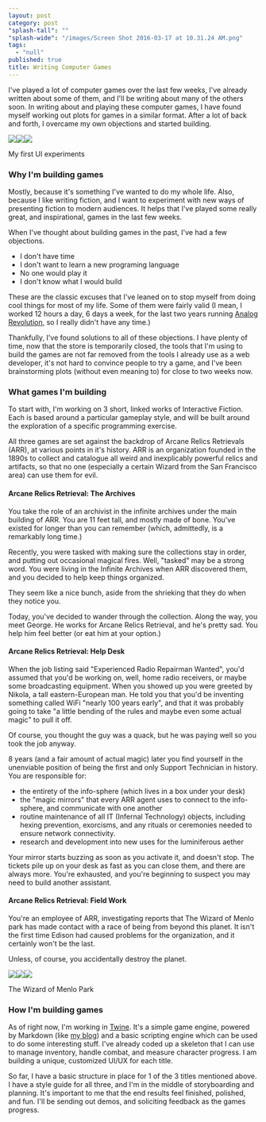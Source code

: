 ```yaml
---
layout: post
category: post
"splash-tall": ""
"splash-wide": "/images/Screen Shot 2016-03-17 at 10.31.24 AM.png"
tags: 
  - "null"
published: true
title: Writing Computer Games
---
```


I've played a lot of computer games over the last few weeks, I've already written about some of them, and I'll be writing about many of the others soon. In writing about and playing these computer games, I have found myself working out plots for games in a similar format. After a lot of back and forth, I overcame my own objections and started building.

![][1]![][2]<img class="progressiveMedia-noscript js-progressiveMedia-inner" src="https://d262ilb51hltx0.cloudfront.net/max/1200/0*Hpp5WXzvw8tmBMMW.png">

My first UI experiments

### Why I'm building games

Mostly, because it's something I've wanted to do my whole life. Also, because I like writing fiction, and I want to experiment with new ways of presenting fiction to modern audiences. It helps that I've played some really great, and inspirational, games in the last few weeks.

When I've thought about building games in the past, I've had a few objections.

* I don't have time
* I don't want to learn a new programing language
* No one would play it
* I don't know what I would build

These are the classic excuses that I've leaned on to stop myself from doing cool things for most of my life. Some of them were fairly valid (I mean, I worked 12 hours a day, 6 days a week, for the last two years running [Analog Revolution][3], so I really didn't have any time.)

Thankfully, I've found solutions to all of these objections. I have plenty of time, now that the store is temporarily closed, the tools that I'm using to build the games are not far removed from the tools I already use as a web developer, it's not hard to convince people to try a game, and I've been brainstorming plots (without even meaning to) for close to two weeks now.

### What games I'm building

To start with, I'm working on 3 short, linked works of Interactive Fiction. Each is based around a particular gameplay style, and will be built around the exploration of a specific programming exercise.

All three games are set against the backdrop of Arcane Relics Retrievals (ARR), at various points in it's history. ARR is an organization founded in the 1890s to collect and catalogue all weird and inexplicably powerful relics and artifacts, so that no one (especially a certain Wizard from the San Francisco area) can use them for evil.

#### Arcane Relics Retrieval: The Archives

You take the role of an archivist in the infinite archives under the main building of ARR. You are 11 feet tall, and mostly made of bone. You've existed for longer than you can remember (which, admittedly, is a remarkably long time.)

Recently, you were tasked with making sure the collections stay in order, and putting out occasional magical fires. Well, "tasked" may be a strong word. You were living in the Infinite Archives when ARR discovered them, and you decided to help keep things organized.

They seem like a nice bunch, aside from the shrieking that they do when they notice you.

Today, you've decided to wander through the collection. Along the way, you meet George. He works for Arcane Relics Retrieval, and he's pretty sad. You help him feel better (or eat him at your option.)

#### Arcane Relics Retrieval: Help Desk

When the job listing said "Experienced Radio Repairman Wanted", you'd assumed that you'd be working on, well, home radio receivers, or maybe some broadcasting equipment. When you showed up you were greeted by Nikola, a tall eastern-European man. He told you that you'd be inventing something called WiFi "nearly 100 years early", and that it was probably going to take "a little bending of the rules and maybe even some actual magic" to pull it off.

Of course, you thought the guy was a quack, but he was paying well so you took the job anyway.

8 years (and a fair amount of actual magic) later you find yourself in the unenviable position of being the first and only Support Technician in history. You are responsible for:

* the entirety of the info-sphere (which lives in a box under your desk)
* the "magic mirrors" that every ARR agent uses to connect to the info-sphere, and communicate with one another
* routine maintenance of all IT (Infernal Technology) objects, including hexing prevention, exorcisms, and any rituals or ceremonies needed to ensure network connectivity.
* research and development into new uses for the luminiferous aether

Your mirror starts buzzing as soon as you activate it, and doesn't stop. The tickets pile up on your desk as fast as you can close them, and there are always more. You're exhausted, and you're beginning to suspect you may need to build another assistant.

#### Arcane Relics Retrieval: Field Work

You're an employee of ARR, investigating reports that The Wizard of Menlo park has made contact with a race of being from beyond this planet. It isn't the first time Edison had caused problems for the organization, and it certainly won't be the last.

Unless, of course, you accidentally destroy the planet.

![][4]![][5]<img class="progressiveMedia-noscript js-progressiveMedia-inner" src="https://d262ilb51hltx0.cloudfront.net/max/1200/0*XvuVRmSeEEN8pccT.jpg">

The Wizard of Menlo Park

### How I'm building games

As of right now, I'm working in [Twine][6]. It's a simple game engine, powered by Markdown (like [my blog][7]) and a basic scripting engine which can be used to do some interesting stuff. I've already coded up a skeleton that I can use to manage inventory, handle combat, and measure character progress. I am building a unique, customized UI/UX for each title.

So far, I have a basic structure in place for 1 of the 3 titles mentioned above. I have a style guide for all three, and I'm in the middle of storyboarding and planning. It's important to me that the end results feel finished, polished, and fun. I'll be sending out demos, and soliciting feedback as the games progress.

[1]: https://d262ilb51hltx0.cloudfront.net/freeze/max/30/0*Hpp5WXzvw8tmBMMW.png?q=20
[2]: https://d262ilb51hltx0.cloudfront.net/max/1200/0*Hpp5WXzvw8tmBMMW.png
[3]: http://analogrevolution.com
[4]: https://d262ilb51hltx0.cloudfront.net/freeze/max/30/0*XvuVRmSeEEN8pccT.jpg?q=20
[5]: https://medium.com/@ajroach42/undefined
[6]: http://twinery.org/
[7]: http://andrewroach.net
  
